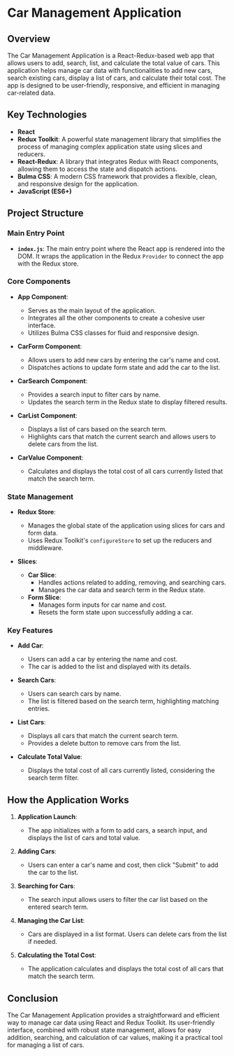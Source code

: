 # Car Management Application

## Overview

The Car Management Application is a React-Redux-based web app that allows users to add, search, list, and calculate the total value of cars. This application helps manage car data with functionalities to add new cars, search existing cars, display a list of cars, and calculate their total cost. The app is designed to be user-friendly, responsive, and efficient in managing car-related data.

## Key Technologies

- **React**
- **Redux Toolkit**: A powerful state management library that simplifies the process of managing complex application state using slices and reducers.
- **React-Redux**: A library that integrates Redux with React components, allowing them to access the state and dispatch actions.
- **Bulma CSS**: A modern CSS framework that provides a flexible, clean, and responsive design for the application.
- **JavaScript (ES6+)**

## Project Structure

### Main Entry Point

- **`index.js`**: The main entry point where the React app is rendered into the DOM. It wraps the application in the Redux `Provider` to connect the app with the Redux store.

### Core Components

- **App Component**:
  - Serves as the main layout of the application.
  - Integrates all the other components to create a cohesive user interface.
  - Utilizes Bulma CSS classes for fluid and responsive design.

- **CarForm Component**:
  - Allows users to add new cars by entering the car's name and cost.
  - Dispatches actions to update form state and add the car to the list.

- **CarSearch Component**:
  - Provides a search input to filter cars by name.
  - Updates the search term in the Redux state to display filtered results.

- **CarList Component**:
  - Displays a list of cars based on the search term.
  - Highlights cars that match the current search and allows users to delete cars from the list.

- **CarValue Component**:
  - Calculates and displays the total cost of all cars currently listed that match the search term.

### State Management

- **Redux Store**:
  - Manages the global state of the application using slices for cars and form data.
  - Uses Redux Toolkit's `configureStore` to set up the reducers and middleware.

- **Slices**:
  - **Car Slice**:
    - Handles actions related to adding, removing, and searching cars.
    - Manages the car data and search term in the Redux state.
  - **Form Slice**:
    - Manages form inputs for car name and cost.
    - Resets the form state upon successfully adding a car.

### Key Features

- **Add Car**:
  - Users can add a car by entering the name and cost.
  - The car is added to the list and displayed with its details.

- **Search Cars**:
  - Users can search cars by name.
  - The list is filtered based on the search term, highlighting matching entries.

- **List Cars**:
  - Displays all cars that match the current search term.
  - Provides a delete button to remove cars from the list.

- **Calculate Total Value**:
  - Displays the total cost of all cars currently listed, considering the search term filter.

## How the Application Works

1. **Application Launch**:
   - The app initializes with a form to add cars, a search input, and displays the list of cars and total value.

2. **Adding Cars**:
   - Users can enter a car's name and cost, then click "Submit" to add the car to the list.

3. **Searching for Cars**:
   - The search input allows users to filter the car list based on the entered search term.

4. **Managing the Car List**:
   - Cars are displayed in a list format. Users can delete cars from the list if needed.

5. **Calculating the Total Cost**:
   - The application calculates and displays the total cost of all cars that match the search term.

## Conclusion

The Car Management Application provides a straightforward and efficient way to manage car data using React and Redux Toolkit. Its user-friendly interface, combined with robust state management, allows for easy addition, searching, and calculation of car values, making it a practical tool for managing a list of cars.

